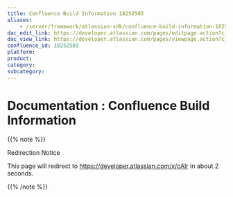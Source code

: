 ```yaml
---
title: Confluence Build Information 18252503
aliases:
    - /server/framework/atlassian-sdk/confluence-build-information-18252503.html
dac_edit_link: https://developer.atlassian.com/pages/editpage.action?cjm=wozere&pageId=18252503
dac_view_link: https://developer.atlassian.com/pages/viewpage.action?cjm=wozere&pageId=18252503
confluence_id: 18252503
platform:
product:
category:
subcategory:
---
```

# Documentation : Confluence Build Information

{{% note %}}

Redirection Notice

This page will redirect to <https://developer.atlassian.com/x/cAIr> in about 2 seconds.

{{% /note %}}

























